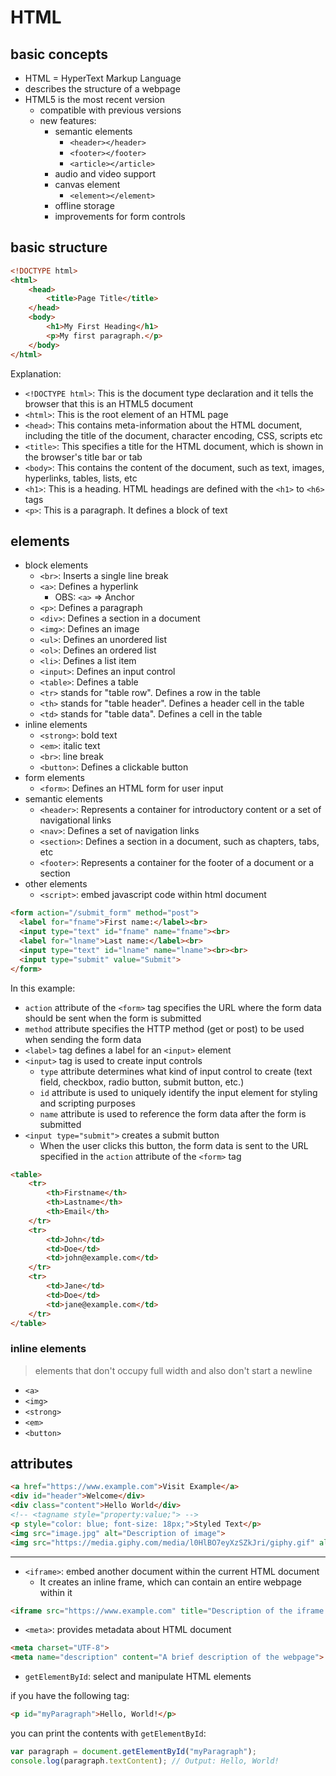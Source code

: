 
# HTML

## basic concepts

- HTML = HyperText Markup Language
- describes the structure of a webpage
- HTML5 is the most recent version
  - compatible with previous versions
  - new features:
    - semantic elements
      - `<header></header>`
      - `<footer></footer>`
      - `<article></article>`
    - audio and video support
    - canvas element
      - `<element></element>`
    - offline storage
    - improvements for form controls


## basic structure

```html
<!DOCTYPE html>
<html>
    <head>
        <title>Page Title</title>
    </head>
    <body>
        <h1>My First Heading</h1>
        <p>My first paragraph.</p>
    </body>
</html>
```

Explanation:

- `<!DOCTYPE html>`: This is the document type declaration and it tells the browser that this is an HTML5 document
- `<html>`: This is the root element of an HTML page
- `<head>`: This contains meta-information about the HTML document, including the title of the document, character encoding, CSS, scripts etc
- `<title>`: This specifies a title for the HTML document, which is shown in the browser's title bar or tab
- `<body>`: This contains the content of the document, such as text, images, hyperlinks, tables, lists, etc
- `<h1>`: This is a heading. HTML headings are defined with the `<h1>` to `<h6>` tags
- `<p>`: This is a paragraph. It defines a block of text

## elements

- block elements
  - `<br>`: Inserts a single line break
  - `<a>`: Defines a hyperlink
    - OBS: `<a>` => Anchor
  - `<p>`: Defines a paragraph
  - `<div>`: Defines a section in a document
  - `<img>`: Defines an image
  - `<ul>`: Defines an unordered list
  - `<ol>`: Defines an ordered list
  - `<li>`: Defines a list item
  - `<input>`: Defines an input control
  - `<table>`: Defines a table
  - `<tr>` stands for "table row". Defines a row in the table
  - `<th>` stands for "table header". Defines a header cell in the table
  - `<td>` stands for "table data". Defines a cell in the table
- inline elements
  - `<strong>`: bold text
  - `<em>`: italic text
  - `<br>`: line break
  - `<button>`: Defines a clickable button
- form elements
  - `<form>`: Defines an HTML form for user input
- semantic elements
  - `<header>`: Represents a container for introductory content or a set of navigational links
  - `<nav>`: Defines a set of navigation links
  - `<section>`: Defines a section in a document, such as chapters, tabs, etc
  - `<footer>`: Represents a container for the footer of a document or a section
- other elements
  - `<script>`: embed javascript code within html document


```html
<form action="/submit_form" method="post">
  <label for="fname">First name:</label><br>
  <input type="text" id="fname" name="fname"><br>
  <label for="lname">Last name:</label><br>
  <input type="text" id="lname" name="lname"><br><br>
  <input type="submit" value="Submit">
</form>
```

In this example:
- `action` attribute of the `<form>` tag specifies the URL where the form data should be sent when the form is submitted
- `method` attribute specifies the HTTP method (get or post) to be used when sending the form data
- `<label>` tag defines a label for an `<input>` element
- `<input>` tag is used to create input controls
  - `type` attribute determines what kind of input control to create (text field, checkbox, radio button, submit button, etc.)
  - `id` attribute is used to uniquely identify the input element for styling and scripting purposes
  - `name` attribute is used to reference the form data after the form is submitted
- `<input type="submit">` creates a submit button
  - When the user clicks this button, the form data is sent to the URL specified in the `action` attribute of the `<form>` tag

```html
<table>
    <tr>
        <th>Firstname</th>
        <th>Lastname</th>
        <th>Email</th>
    </tr>
    <tr>
        <td>John</td>
        <td>Doe</td>
        <td>john@example.com</td>
    </tr>
    <tr>
        <td>Jane</td>
        <td>Doe</td>
        <td>jane@example.com</td>
    </tr>
</table>
```

### inline elements

> elements that don't occupy full width and also don't start a newline

- `<a>`
- `<img>`
- `<strong>`
- `<em>`
- `<button>`

## attributes

```html
<a href="https://www.example.com">Visit Example</a>
<div id="header">Welcome</div>
<div class="content">Hello World</div>
<!-- <tagname style="property:value;"> -->
<p style="color: blue; font-size: 18px;">Styled Text</p>
<img src="image.jpg" alt="Description of image">
<img src="https://media.giphy.com/media/l0HlBO7eyXzSZkJri/giphy.gif" alt="What time is it?">
```

---

- `<iframe>`: embed another document within the current HTML document
  - It creates an inline frame, which can contain an entire webpage within it

```html
<iframe src="https://www.example.com" title="Description of the iframe content"></iframe>
```

- `<meta>`: provides metadata about HTML document

```html
<meta charset="UTF-8">
<meta name="description" content="A brief description of the webpage">
```

- `getElementById`: select and manipulate HTML elements

if you have the following tag:
```html
<p id="myParagraph">Hello, World!</p>
```

you can print the contents with `getElementById`:
```javascript
var paragraph = document.getElementById("myParagraph");
console.log(paragraph.textContent); // Output: Hello, World!
```


